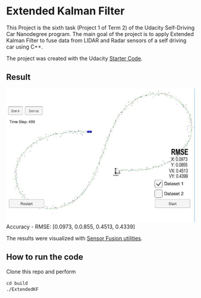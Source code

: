 # Extended Kalman Filter
This Project is the sixth task (Project 1 of Term 2) of the Udacity Self-Driving Car Nanodegree program. The main goal of the project is to apply Extended Kalman Filter to fuse data from LIDAR and Radar sensors of a self driving car using C++.

The project was created with the Udacity [Starter Code](https://github.com/udacity/CarND-Extended-Kalman-Filter-Project).


## Result
![input 1 results](ekf_readme/Result1.jpg)
Accuracy - RMSE: [0.0973, 0.0.855,  0.4513,  0.4339]

The results were visualized with [Sensor Fusion utilities](https://github.com/udacity/CarND-Mercedes-SF-Utilities).

## How to run the code
Clone this repo and perform 
```
cd build
./ExtendedKF

```
